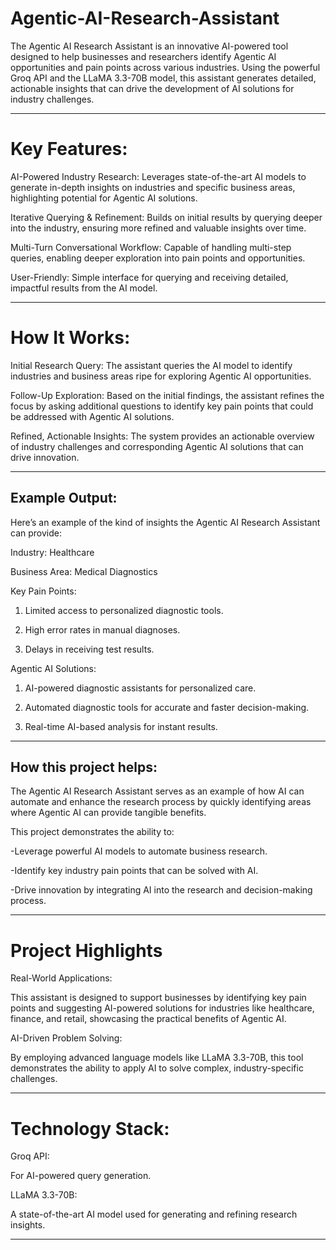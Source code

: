 # Agentic-AI-Research-Assistant

The Agentic AI Research Assistant is an innovative AI-powered tool designed to help businesses and researchers identify Agentic AI opportunities and pain points across various industries. Using the powerful Groq API and the LLaMA 3.3-70B model, this assistant generates detailed, actionable insights that can drive the development of AI solutions for industry challenges.

---
# Key Features:

AI-Powered Industry Research: Leverages state-of-the-art AI models to generate in-depth insights on industries and specific business areas, highlighting potential for Agentic AI solutions.

Iterative Querying & Refinement: Builds on initial results by querying deeper into the industry, ensuring more refined and valuable insights over time.

Multi-Turn Conversational Workflow: Capable of handling multi-step queries, enabling deeper exploration into pain points and opportunities.

User-Friendly: Simple interface for querying and receiving detailed, impactful results from the AI model.

---

# How It Works:

Initial Research Query: The assistant queries the AI model to identify industries and business areas ripe for exploring Agentic AI opportunities.

Follow-Up Exploration: Based on the initial findings, the assistant refines the focus by asking additional questions to identify key pain points that could be addressed with Agentic AI solutions.

Refined, Actionable Insights: The system provides an actionable overview of industry challenges and corresponding Agentic AI solutions that can drive innovation.

---
## Example Output:

Here’s an example of the kind of insights the Agentic AI Research Assistant can provide:

Industry: Healthcare

Business Area: Medical Diagnostics

Key Pain Points:

1. Limited access to personalized diagnostic tools.
   
3. High error rates in manual diagnoses.
   
5. Delays in receiving test results.

Agentic AI Solutions:

1. AI-powered diagnostic assistants for personalized care.
   
3. Automated diagnostic tools for accurate and faster decision-making.
   
5. Real-time AI-based analysis for instant results.
---

## How this project helps:

The Agentic AI Research Assistant serves as an example of how AI can automate and enhance the research process by quickly identifying areas where Agentic AI can provide tangible benefits. 

This project demonstrates the ability to:

  -Leverage powerful AI models to automate business research.

  -Identify key industry pain points that can be solved with AI.

  -Drive innovation by integrating AI into the research and decision-making process.
  
---
# Project Highlights  

Real-World Applications: 

This assistant is designed to support businesses by identifying key pain points and suggesting AI-powered solutions for industries like healthcare, finance, and retail, showcasing the practical benefits of Agentic AI.

AI-Driven Problem Solving: 

By employing advanced language models like LLaMA 3.3-70B, this tool demonstrates the ability to apply AI to solve complex, industry-specific challenges.  

---

# Technology Stack:

Groq API: 

For AI-powered query generation.

LLaMA 3.3-70B: 

A state-of-the-art AI model used for generating and refining research insights.

---
